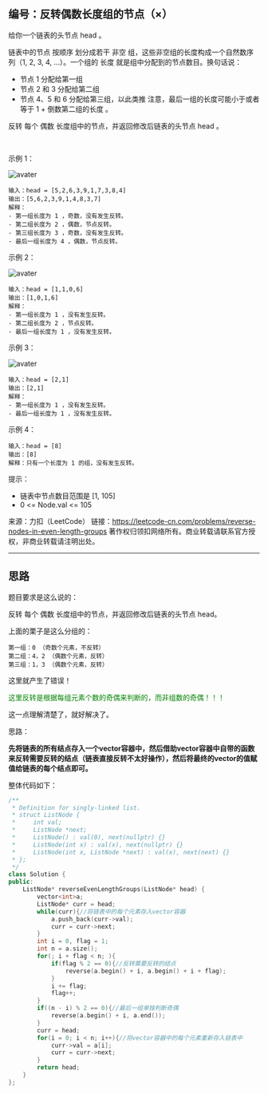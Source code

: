 ## 编号：反转偶数长度组的节点（×）

给你一个链表的头节点 head 。

链表中的节点 按顺序 划分成若干 非空 组，这些非空组的长度构成一个自然数序列（1, 2, 3, 4, ...）。一个组的 长度 就是组中分配到的节点数目。换句话说：

* 节点 1 分配给第一组
* 节点 2 和 3 分配给第二组
* 节点 4、5 和 6 分配给第三组，以此类推
注意，最后一组的长度可能小于或者等于 1 + 倒数第二组的长度 。

反转 每个 偶数 长度组中的节点，并返回修改后链表的头节点 head 。

 

示例 1：

![avater](https://assets.leetcode.com/uploads/2021/10/25/eg1.png)

```
输入：head = [5,2,6,3,9,1,7,3,8,4]
输出：[5,6,2,3,9,1,4,8,3,7]
解释：
- 第一组长度为 1 ，奇数，没有发生反转。
- 第二组长度为 2 ，偶数，节点反转。
- 第三组长度为 3 ，奇数，没有发生反转。
- 最后一组长度为 4 ，偶数，节点反转。
```
示例 2：

![avater](https://assets.leetcode.com/uploads/2021/10/25/eg2.png)

```
输入：head = [1,1,0,6]
输出：[1,0,1,6]
解释：
- 第一组长度为 1 ，没有发生反转。
- 第二组长度为 2 ，节点反转。
- 最后一组长度为 1 ，没有发生反转。
```
示例 3：

![avater](https://assets.leetcode.com/uploads/2021/10/28/eg3.png)

```
输入：head = [2,1]
输出：[2,1]
解释：
- 第一组长度为 1 ，没有发生反转。
- 最后一组长度为 1 ，没有发生反转。
```
示例 4：
```
输入：head = [8]
输出：[8]
解释：只有一个长度为 1 的组，没有发生反转。 
```
提示：

* 链表中节点数目范围是 [1, 105]
* 0 <= Node.val <= 105

来源：力扣（LeetCode）
链接：https://leetcode-cn.com/problems/reverse-nodes-in-even-length-groups
著作权归领扣网络所有。商业转载请联系官方授权，非商业转载请注明出处。

---
## 思路

题目要求是这么说的：

反转 每个 偶数 长度组中的节点，并返回修改后链表的头节点 head。

上面的栗子是这么分组的：
```
第一组：0 （奇数个元素，不反转）
第二组：4，2 （偶数个元素，反转）
第三组：1，3 （偶数个元素，反转）
```
这里就产生了错误！

<span style="color:green">这里反转是根据每组元素个数的奇偶来判断的，而非组数的奇偶！！！</span>

这一点理解清楚了，就好解决了。

思路：

**先将链表的所有结点存入一个vector容器中，然后借助vector容器中自带的函数来反转需要反转的结点（链表直接反转不太好操作），然后将最终的vector的值赋值给链表的每个结点即可。**

整体代码如下：
```c++
/**
 * Definition for singly-linked list.
 * struct ListNode {
 *     int val;
 *     ListNode *next;
 *     ListNode() : val(0), next(nullptr) {}
 *     ListNode(int x) : val(x), next(nullptr) {}
 *     ListNode(int x, ListNode *next) : val(x), next(next) {}
 * };
 */
class Solution {
public:
    ListNode* reverseEvenLengthGroups(ListNode* head) {
        vector<int>a;
        ListNode* curr = head;
        while(curr){//将链表中的每个元素存入vector容器
            a.push_back(curr->val);
            curr = curr->next;
        }
        int i = 0, flag = 1;
        int n = a.size();
        for(; i + flag < n; ){
            if(flag % 2 == 0){//反转需要反转的结点
                reverse(a.begin() + i, a.begin() + i + flag);
            }
            i += flag;
            flag++;
        }
        if((n - i) % 2 == 0){//最后一组单独判断奇偶
            reverse(a.begin() + i, a.end());
        }
        curr = head;
        for(i = 0; i < n; i++){//将vector容器中的每个元素重新存入链表中
            curr->val = a[i];
            curr = curr->next;
        }
        return head;
    }
};
```


